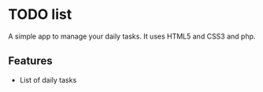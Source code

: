 # TODO list
A simple app to manage your daily tasks.
It uses HTML5 and CSS3  and php.
## Features
* List of daily tasks